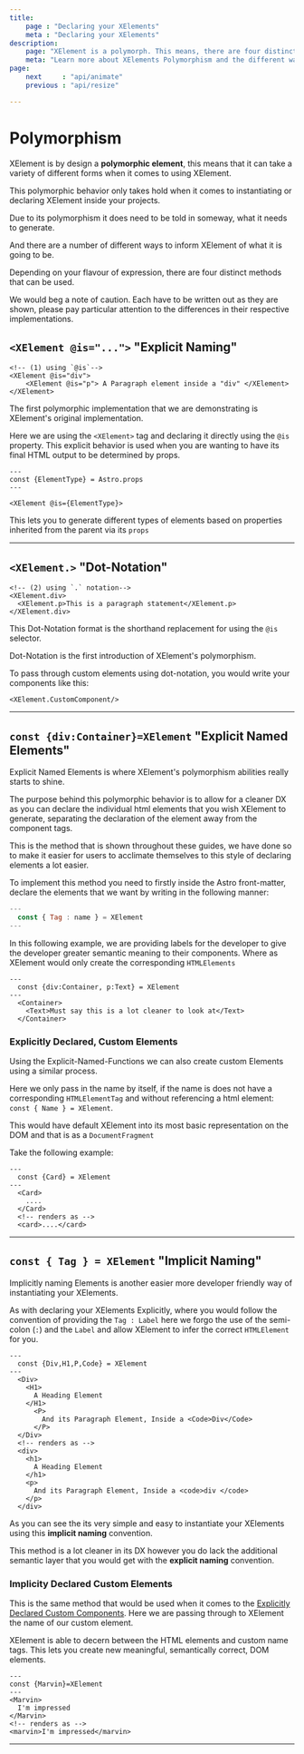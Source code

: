 ```yaml
---
title:
    page : "Declaring your XElements"
    meta : "Declaring your XElements"
description: 
    page: "XElement is a polymorph. This means, there are four distinct ways to create and instantiate your XElements in your project. This page demonstrates each approach for you, how you wish to write you XElements is entirely up to you"
    meta: "Learn more about XElements Polymorphism and the different ways to instantiate them in your project"
page: 
    next     : "api/animate"
    previous : "api/resize"

---
```

# Polymorphism

XElement is by design a **polymorphic  element**, this means that it can take a variety of different forms when it comes to using XElement.

This polymorphic behavior only takes hold when it comes to instantiating or declaring  XElement inside your projects.

Due to its polymorphism it does need to be told in someway, what it needs to generate.

And there are a number of different ways to inform XElement of what it is going to be.

Depending on your flavour of expression, there are four distinct methods that can be used.

We would beg a note of caution. Each have to be written out as they are shown, please pay particular attention to the differences in their respective implementations.

## `<XElement @is="...">` "Explicit Naming"

```astro
<!-- (1) using `@is`-->
<XElement @is="div">
    <XElement @is="p"> A Paragraph element inside a "div" </XElement>
</XElement>
```

The first polymorphic implementation that we are demonstrating is XElement's original implementation.

Here we are using the `<XElement>` tag and declaring it directly using the `@is` property. This explicit behavior is used when you are wanting to have its final HTML output to be determined by props.

```astro
---
const {ElementType} = Astro.props
---

<XElement @is={ElementType}>
```

This lets you to generate different types of elements based on properties inherited from the parent via its `props`

--------

## `<XElement.>` "Dot-Notation"

```astro
<!-- (2) using `.` notation-->
<XElement.div>
  <XElement.p>This is a paragraph statement</XElement.p>
</XElement.div>
```

This Dot-Notation format is the shorthand replacement for using the `@is` selector.

Dot-Notation is the first introduction of XElement's polymorphism.

To pass through custom elements using dot-notation, you would write your components like this:

```astro
<XElement.CustomComponent/>
```

--------

## `const {div:Container}=XElement` "Explicit Named Elements"

Explicit Named Elements is where XElement's polymorphism abilities really starts to shine.

The purpose behind this polymorphic behavior is to allow for a cleaner DX as you can declare the individual html elements that you wish XElement to generate, separating the declaration of the element away from the component tags.

This is the method that is shown throughout these guides, we have done so to make it easier for users to acclimate themselves to this style of declaring elements a lot easier.

To implement this method you need to firstly inside the Astro front-matter, declare the elements that we want by writing in the following manner:

```js
---
  const { Tag : name } = XElement
---
```

In this following example, we are providing labels for the developer to give the developer greater semantic meaning to their components. Where as XElement would only create the corresponding `HTMLElements`

```astro
---
  const {div:Container, p:Text} = XElement
---
  <Container>
    <Text>Must say this is a lot cleaner to look at</Text>
  </Container>
```

### Explicitly Declared, Custom Elements

Using the Explicit-Named-Functions we can also create custom Elements using a similar process.

Here we only pass in the name by itself, if the name is does not have a corresponding `HTMLElementTag` and without referencing a html element: `const { Name } = XElement`.

This would have default XElement into its most basic representation on the DOM and that is as a `DocumentFragment`

Take the following example:

```astro
---
  const {Card} = XElement
---
  <Card>
    ....
  </Card>
  <!-- renders as -->
  <card>....</card>
```

--------

## `const { Tag } = XElement` "Implicit Naming"

Implicitly naming Elements is another easier more developer friendly way of instantiating your XElements.

As with declaring your XElements Explicitly, where you would follow the convention of providing the `Tag : Label` here we forgo the use of the semi-colon (`:`) and the `Label` and allow XElement to infer the correct `HTMLElement` for you.

```astro
---
  const {Div,H1,P,Code} = XElement
---
  <Div>
    <H1>
      A Heading Element
    </H1>
      <P>
        And its Paragraph Element, Inside a <Code>Div</Code>
      </P>
  </Div>
  <!-- renders as -->
  <div>
    <h1>
      A Heading Element
    </h1>
    <p>
      And its Paragraph Element, Inside a <code>div </code>
    </p>
  </div>
```

As you can see the its very simple and easy to instantiate your XElements using this **implicit naming** convention.

This method is a lot cleaner in its DX however you do lack the additional semantic layer that you would get with the **explicit naming** convention.

### Implicity Declared Custom Elements

This is the same method that would be used when it comes to the [Explicitly Declared Custom Components](#explicitly-declared-custom-elements). Here we are passing through to XElement the name of our custom element.

XElement is able to decern between the HTML elements and custom name tags. This lets you create new meaningful, semantically correct, DOM elements.

```astro
---
const {Marvin}=XElement
---
<Marvin>
  I'm impressed
</Marvin>
<!-- renders as -->
<marvin>I'm impressed</marvin>
```

--------